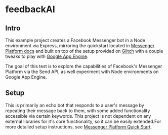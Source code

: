 # feedbackAI

## Intro

This example project creates a Facebook Messenger bot in a Node environment via Express, mirroring the quickstart located in [Messenger Platform docs](https://developers.facebook.com/docs/messenger-platform/guides/quick-start) and built on top of the setup provided on [Glitch](https://developers.facebook.com/docs/messenger-platform/guides/quick-start) with a couple tweaks to play with [Google App Engine](https://cloud.google.com/appengine/docs/). 

The goal of this test is to explore the capabilities of Facebook's Messenger Platform via the Send API, as well experiment with Node environments on Google App Engine. 

## Setup 

This is primarily an echo bot that responds to a user's message by repeating their message back to them, with some added functionality accessible via certain keywords. This project is not dependent on any external libraries for it's core functionality, so it can be easily extended.For more detailed setup instructions, see [Messenger Platform Quick Start](https://developers.facebook.com/docs/messenger-platform/guides/quick-start).
